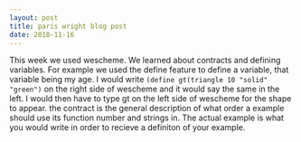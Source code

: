 ```yaml
---
layout: post
title: paris wright blog post
date: 2018-11-16
---
```


This week we used wescheme. We learned about contracts and defining variables. For example we used the define feature to define a variable, that variable being my age. I would write ```(define gt(triangle 10 "solid" "green")``` on the right side of wescheme and it would say the same in the left. I would then have to type gt on the left side of wescheme for the shape to appear. the contract is the general description of what order a example should use its function number and strings in. The actual example is what you would write in order to recieve a definiton of your example. 

